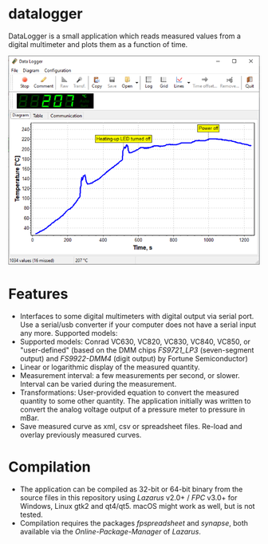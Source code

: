 # datalogger

DataLogger is a small application which reads measured values from a digital multimeter and plots them as a function of time.

![Screenshot](screenshots/datalogger-main.png)

# Features
* Interfaces to some digital multimeters with digital output via serial port. Use a serial/usb converter if your computer does not have a serial input any more. Supported models: 
* Supported models: Conrad VC630, VC820, VC830, VC840, VC850, or "user-defined" (based on the DMM chips _FS9721_LP3_ (seven-segment output) and _FS9922-DMM4_ (digit output) by Fortune Semiconductor)
* Linear or logarithmic display of the measured quantity.
* Measurement interval: a few measurements per second, or slower. Interval can be varied during the measurement.
* Transformations: User-provided equation to convert the measured quantity to some other quantity. The application initially was written to convert the analog voltage output of a pressure meter to pressure in mBar.
* Save measured curve as xml, csv or spreadsheet files. Re-load and overlay previously measured curves.

# Compilation
* The application can be compiled as 32-bit or 64-bit binary from the source files in this repository using _Lazarus_ v2.0+ / _FPC_ v3.0+ for Windows, Linux gtk2 and qt4/qt5. macOS might work as well, but is not tested.
* Compilation requires the packages _fpspreadsheet_ and _synapse_, both available via the _Online-Package-Manager_ of _Lazarus_.
